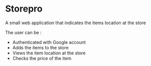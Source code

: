 # Storepro
A small web application that indicates the items location at the store

The user can be :
- Authenticated with Google account
- Adds the items to the store
- Views the item location at the store
- Checks the price of the item
